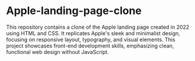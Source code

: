 # Apple-landing-page-clone
This repository contains a clone of the Apple landing page created in 2022 using HTML and CSS. It replicates Apple's sleek and minimalist design, focusing on responsive layout, typography, and visual elements. This project showcases front-end development skills, emphasizing clean, functional web design without JavaScript.
